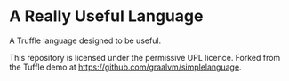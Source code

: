 # A Really Useful Language

A Truffle language designed to be useful. 

This repository is licensed under the permissive UPL licence. 
Forked from the Tuffle demo at https://github.com/graalvm/simplelanguage.

